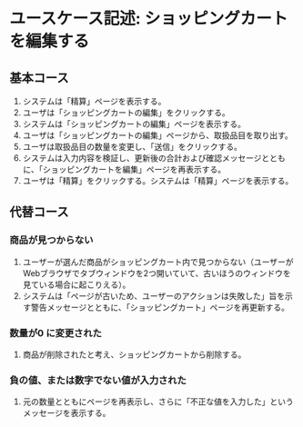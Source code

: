 # ユースケース記述: ショッピングカートを編集する

## 基本コース

1. システムは「精算」ページを表示する。
1. ユーザは「ショッピングカートの編集」をクリックする。
1. システムは「ショッピングカートの編集」ページを表示する。
1. ユーザは「ショッピングカートの編集」ページから、取扱品目を取り出す。
1. ユーザは取扱品目の数量を変更し、「送信」をクリックする。
1. システムは入力内容を検証し、更新後の合計および確認メッセージとともに、「ショッピングカートを編集」ページを再表示する。
1. ユーザは「精算」をクリックする。システムは「精算」ページを表示する。


## 代替コース

### 商品が見つからない

1. ユーザーが選んだ商品がショッピングカート内で見つからない（ユーザーがWebブラウザでタブウィンドウを2つ開いていて、古いほうのウィンドウを見ている場合に起こりえる）。
1. システムは「ページが古いため、ユーザーのアクションは失敗した」旨を示す警告メッセージとともに、「ショッピングカート」ページを再更新する。

### 数量が0 に変更された

1. 商品が削除されたと考え、ショッピングカートから削除する。

### 負の値、または数字でない値が入力された

1. 元の数量とともにページを再表示し、さらに「不正な値を入力した」というメッセージを表示する。
